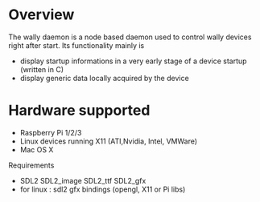 # Overview

The wally daemon is a node based daemon used to control wally devices right after start. Its functionality mainly is

* display startup informations in a very early stage of a device startup (written in C)
* display generic data locally acquired by the device

# Hardware supported

* Raspberry Pi 1/2/3
* Linux devices running X11 (ATI,Nvidia, Intel, VMWare)
* Mac OS X

Requirements

* SDL2 SDL2_image SDL2_ttf SDL2_gfx
* for linux : sdl2 gfx bindings (opengl, X11 or Pi libs)

